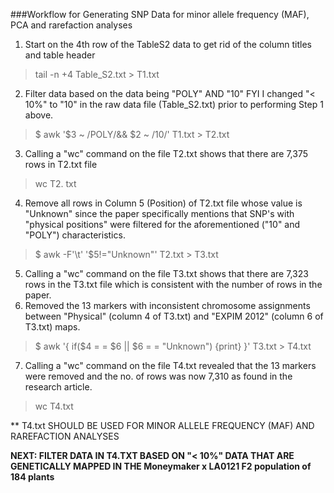 ###Workflow for Generating SNP Data for  minor allele frequency (MAF), PCA and rarefaction analyses


 
1. Start on the 4th row of the TableS2 data to get rid of the column titles and table header
> tail -n +4 Table_S2.txt > T1.txt

2. Filter data based on the data being "POLY" AND "10" FYI I changed "< 10%" to "10" in the raw data file (Table_S2.txt) prior to performing Step 1 above.
> $ awk '$3 ~ /POLY/&& $2 ~ /10/' T1.txt > T2.txt

3. Calling a "wc" command on the file T2.txt shows that there are 7,375 rows in T2.txt file
> wc T2. txt

4. Remove all rows in Column 5 (Position) of T2.txt file whose value is "Unknown" since the paper specifically mentions that SNP's with "physical positions" were filtered for the aforementioned ("10" and "POLY") characteristics.
> $ awk -F'\t' '$5!="Unknown"' T2.txt > T3.txt

5. Calling a "wc" command on the file T3.txt shows that there are 7,323 rows in the T3.txt file which is consistent with the number of rows in the paper. 
6. Removed the 13 markers with inconsistent chromosome assignments between "Physical" (column 4 of T3.txt) and "EXPIM 2012" (column 6 of T3.txt) maps.
> $ awk '{ if($4 = = $6 || $6 = = "Unknown") {print}  }'  T3.txt > T4.txt

7. Calling a "wc" command on the file T4.txt revealed that the 13 markers were removed and the no. of rows was now 7,310 as found in the research article.
> wc T4.txt

** T4.txt SHOULD BE USED FOR MINOR ALLELE FREQUENCY (MAF) AND RAREFACTION ANALYSES

**NEXT: FILTER DATA IN T4.TXT BASED ON "< 10%" DATA THAT ARE GENETICALLY MAPPED IN THE Moneymaker x LA0121 F2 population of 184 plants**




    
  









